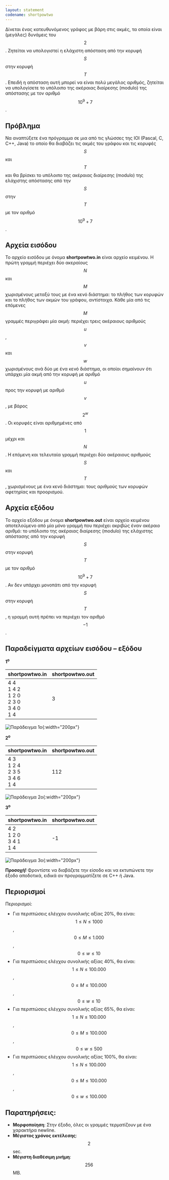 ```yaml
---
layout: statement
codename: shortpowtwo
---
```


Δίνεται ένας κατευθυνόμενος γράφος με βάρη στις ακμές, τα οποία είναι (μεγάλες) δυνάμεις του $$2$$. Ζητείται να υπολογιστεί η ελάχιστη απόσταση από την κορυφή $$S$$ στην κορυφή $$T$$. Επειδή η απόσταση αυτή μπορεί να είναι πολύ μεγάλος αριθμός, ζητείται να υπολογίσετε το υπόλοιπο της ακέραιας διαίρεσης (modulo) της απόστασης με τον αριθμό $$10^9+7$$.

## Πρόβλημα

Nα αναπτύξετε ένα πρόγραμμα σε μια από τις γλώσσες της IOI (Pascal, C, C++, Java) το οποίο θα διαβάζει τις ακμές του γράφου και τις κορυφές $$S$$ και $$T$$ και θα βρίσκει το υπόλοιπο της ακέραιας διαίρεσης (modulo) της ελάχιστης απόστασης από την $$S$$ στην $$T$$ με τον αριθμό $$10^9+7$$.

## Αρχεία εισόδου

Το αρχείο εισόδου με όνομα **shortpowtwo.in** είναι αρχείο κειμένου. Η πρώτη γραμμή περιέχει δύο ακεραίους $$N$$ και $$M$$ χωρισμένους μεταξύ τους με ένα κενό διάστημα: το πλήθος των κορυφών και το πλήθος των ακμών του γράφου, αντίστοιχα. Κάθε μία από τις επόμενες $$M$$ γραμμές περιγράφει μία ακμή: περιέχει τρεις ακέραιους αριθμούς $$u$$, $$v$$ και $$w$$ χωρισμένους ανά δύο με ένα κενό διάστημα, οι οποίοι σημαίνουν ότι υπάρχει μία ακμή από την κορυφή με αριθμό $$u$$ προς την κορυφή με αριθμό $$v$$, με βάρος $$2^w$$. Οι κορυφές είναι αριθμημένες από $$1$$ μέχρι και $$N$$. Η επόμενη και τελευταία γραμμή περιέχει δύο ακέραιους αριθμούς $$S$$ και $$T$$, χωρισμένους με ένα κενό διάστημα: τους αριθμούς των κορυφών αφετηρίας και προορισμού.

## Αρχεία εξόδου

Το αρχείο εξόδου με όνομα **shortpowtwo.out** είναι αρχείο κειμένου αποτελούμενο από μία μόνο γραμμή που περιέχει ακριβώς έναν ακέραιο αριθμό: το υπόλοιπο της ακέραιας διαίρεσης (modulo) της ελάχιστης απόστασης από την κορυφή $$S$$ στην κορυφή $$T$$ με τον αριθμό $$10^9+7$$. Αν δεν υπάρχει μονοπάτι από την κορυφή $$S$$ στην κορυφή $$T$$, η γραμμή αυτή πρέπει να περιέχει τον αριθμό $$−1$$.

## Παραδείγματα αρχείων εισόδου – εξόδου

**1<sup>o</sup>**

| **shortpowtwo.in**      | **shortpowtwo.out** |
| :--- | :--- |
| 4 4 <br> 1 4 2 <br> 1 2 0 <br> 2 3 0 <br> 3 4 0 <br> 1 4 | 3 |

![Παράδειγμα 1ο](/assets/31-pdp-c-shortpowtwo-example-1.png){:width="200px"}

**2<sup>o</sup>**

| **shortpowtwo.in**      | **shortpowtwo.out** |
| :--- | :--- |
| 4 3 <br> 1 2 4 <br> 2 3 5 <br> 3 4 6 <br> 1 4 | 112 |

![Παράδειγμα 2ο](/assets/31-pdp-c-shortpowtwo-example-2.png){:width="200px"}

**3<sup>o</sup>**

| **shortpowtwo.in**      | **shortpowtwo.out** |
| :--- | :--- |
| 4 2 <br> 1 2 0 <br> 3 4 1 <br> 1 4 | -1 |

![Παράδειγμα 3ο](/assets/31-pdp-c-shortpowtwo-example-3.png){:width="200px"}

**Προσοχή!** Φροντίστε να διαβάζετε την είσοδο και να εκτυπώνετε την έξοδο αποδοτικά, ειδικά αν προγραμματίζετε σε C++ ή Java.

## Περιορισμοί

Περιορισμοί:
 * Για περιπτώσεις ελέγχου συνολικής αξίας 20%, θα είναι:
   $$1 \leq N \leq 1000$$, $$0 \leq M \leq 1.000$$, $$0 \leq w \leq 10$$
 * Για περιπτώσεις ελέγχου συνολικής αξίας 40%, θα είναι:
   $$1 \leq N \leq 100.000$$, $$0 \leq M \leq 100.000$$, $$0 \leq w \leq 10$$
 * Για περιπτώσεις ελέγχου συνολικής αξίας 65%, θα είναι:
   $$1 \leq N \leq 100.000$$, $$0 \leq M \leq 100.000$$, $$0 \leq w \leq 500$$
 * Για περιπτώσεις ελέγχου συνολικής αξίας 100%, θα είναι:
   $$1 \leq N \leq 100.000$$, $$0 \leq M \leq 100.000$$, $$0 \leq w \leq 100.000$$

## Παρατηρήσεις:

 * **Mορφοποίηση**: Στην έξοδο, όλες οι γραμμές τερματίζουν με ένα χαρακτήρα newline.
 * **Mέγιστος χρόνος εκτέλεσης**: $$2$$ sec.
 * **Mέγιστη διαθέσιμη μνήμη**: $$256$$ MB.
